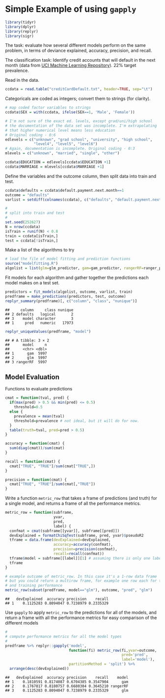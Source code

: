 Simple Example of using `gapply`
================================

``` r
library(tidyr)
library(dplyr)
library(replyr)
library(sigr)
```

The task: evaluate how several different models perform on the same problem, in terms of deviance explained, accuracy, precision, and recall.

The classification task: Identify credit accounts that will default in the next month (data from [UCI Machine Learning Repository](https://archive.ics.uci.edu/ml/datasets/default+of+credit+card+clients)). 22% target prevalence.

Read in the data.

``` r
ccdata = read.table("creditCardDefault.txt", header=TRUE, sep="\t")
```

Categoricals are coded as integers; convert them to strings (for clarity).

``` r
# map coded factor variables to strings
ccdata$SEX = with(ccdata, ifelse(SEX==1, 'Male', 'Female'))

# I'm not sure of the exact ed. levels, except grad/uni/high school
# the documentation of the data set was incomplete. I'm extrapolating
# that higher numerical level means less education
# Original coding - 0:6
edlevels = c("unknown", "grad school", "university", "high school",
             "level4", "level5", "level6")
# Again, documentation is incomplete. Original coding - 0:3
mlevels = c("unknown", "married", "single", "other")

ccdata$EDUCATION = edlevels[ccdata$EDUCATION +1]
ccdata$MARRIAGE = mlevels[ccdata$MARRIAGE +1]
```

Define the variables and the outcome column, then split data into train and test.

``` r
ccdata$defaults = ccdata$default.payment.next.month==1
outcome = "defaults"
varlist = setdiff(colnames(ccdata), c("defaults", "default.payment.next.month", "ID"))

#
# split into train and test
#
set.seed(252627)
N = nrow(ccdata)
isTrain = runif(N) < 0.8
train = ccdata[isTrain,]
test = ccdata[!isTrain,]
```

Make a list of the algorithms to try

``` r
# load the file of model fitting and prediction functions
source("modelfitting.R")
algolist = list(glm=glm_predictor, gam=gam_predictor, rangerRF=ranger_predictor)
```

Fit models for each algorithm and gather together the predictions each model makes on a test set.

``` r
predictors = fit_models(algolist, outcome, varlist, train)
predframe = make_predictions(predictors, test, outcome)
replyr_summary(predframe)[, c("column", "class", "nunique")]
```

    ##     column     class nunique
    ## 2 defaults   logical       2
    ## 3    model character       3
    ## 1     pred   numeric   17973

``` r
replyr_uniqueValues(predframe, "model")
```

    ## # A tibble: 3 × 2
    ##      model     n
    ##      <chr> <dbl>
    ## 1      gam  5997
    ## 2      glm  5997
    ## 3 rangerRF  5997

Model Evaluation
----------------

Functions to evaluate predictions

``` r
cmat = function(tval, pred) {
  if(max(pred) > 0.5 && min(pred) <= 0.5)
    threshold=0.5
  else {
    prevalence = mean(tval)
    threshold=prevalence # not ideal, but it will do for now.
  }
  table(truth=tval, pred=pred > 0.5)
}

accuracy = function(cmat) {
  sum(diag(cmat))/sum(cmat)
}

recall = function(cmat) {
  cmat["TRUE", "TRUE"]/sum(cmat["TRUE",])
}

precision = function(cmat) {
  cmat["TRUE", "TRUE"]/sum(cmat[,"TRUE"])
}
```

Write a function `metric_row` that takes a frame of predictions (and truth) for a single model, and returns a frame of all the performance metrics.

``` r
metric_row = function(subframe,
                      yvar,
                      pred,
                      label) {
  confmat = cmat(subframe[[yvar]], subframe[[pred]])
  devExplained = formatChiSqTest(subframe, pred, yvar)$pseudoR2
  tframe = data.frame(devExplained=devExplained,
                      accuracy=accuracy(confmat),
                      precision=precision(confmat),
                      recall=recall(confmat))
  tframe$model = subframe[[label]][1] # assuming there is only one label 
  tframe
}

# example outcome of metric_row. In this case it's a 1-row data frame
# but you could return a multirow frame, for example one row each for test
# and training performance
metric_row(subset(predframe, model=="glm"), outcome, "pred", "glm")
```

    ##   devExplained  accuracy precision    recall
    ## 1    0.1125283 0.8094047 0.7238979 0.2335329

Use `gapply` to apply `metric_row` to the predictions for all of the models, and return a frame with all the performance metrics for easy comparison of the different models

``` r
#
# compute performance metrics for all the model types
#
predframe %>% replyr::gapply('model',
                             function(fi) metric_row(fi,yvar=outcome,
                                                     pred='pred',
                                                     label='model'),
                             partitionMethod = 'split') %>%
  arrange(desc(devExplained))
```

    ##   devExplained  accuracy precision    recall    model
    ## 1    0.1810591 0.8174087 0.6704385 0.3547904      gam
    ## 2    0.1767817 0.8180757 0.6680384 0.3645210 rangerRF
    ## 3    0.1125283 0.8094047 0.7238979 0.2335329      glm
